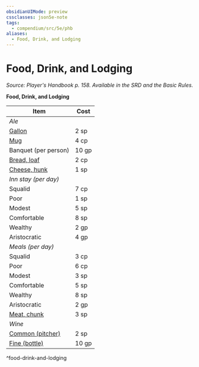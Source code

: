 ```yaml
---
obsidianUIMode: preview
cssclasses: json5e-note
tags:
  - compendium/src/5e/phb
aliases:
  - Food, Drink, and Lodging
---
```

# Food, Drink, and Lodging
*Source: Player's Handbook p. 158. Available in the SRD and the Basic Rules.* 

**Food, Drink, and Lodging**

| Item | Cost |
|------|------|
| *Ale* |  |
| [Gallon](2-Mechanics/CLI/items/ale-gallon.md) | 2 sp |
| [Mug](2-Mechanics/CLI/items/ale-mug.md) | 4 cp |
| Banquet (per person) | 10 gp |
| [Bread, loaf](2-Mechanics/CLI/items/loaf-of-bread.md) | 2 cp |
| [Cheese, hunk](2-Mechanics/CLI/items/hunk-of-cheese.md) | 1 sp |
| *Inn stay (per day)* |  |
| Squalid | 7 cp |
| Poor | 1 sp |
| Modest | 5 sp |
| Comfortable | 8 sp |
| Wealthy | 2 gp |
| Aristocratic | 4 gp |
| *Meals (per day)* |  |
| Squalid | 3 cp |
| Poor | 6 cp |
| Modest | 3 sp |
| Comfortable | 5 sp |
| Wealthy | 8 sp |
| Aristocratic | 2 gp |
| [Meat, chunk](2-Mechanics/CLI/items/chunk-of-meat.md) | 3 sp |
| *Wine* |  |
| [Common (pitcher)](2-Mechanics/CLI/items/common-wine-pitcher.md) | 2 sp |
| [Fine (bottle)](2-Mechanics/CLI/items/fine-wine-bottle.md) | 10 gp |
^food-drink-and-lodging